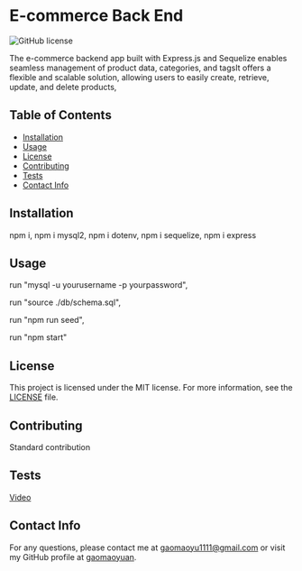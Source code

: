 # E-commerce Back End

![GitHub license](https://img.shields.io/badge/license-MIT-blue.svg)

The e-commerce backend app built with Express.js and Sequelize enables seamless management of product data, categories, and tagsIt offers a flexible and scalable solution, allowing users to easily create, retrieve, update, and delete products,

## Table of Contents
- [Installation](#installation)
- [Usage](#usage)
- [License](#licnese)
- [Contributing](#contributing)
- [Tests](#tests)
- [Contact Info](#contactinfo)

## Installation

npm i, npm i mysql2, npm i dotenv, npm i sequelize, npm i express

## Usage
run "mysql -u yourusername -p yourpassword",

run "source ./db/schema.sql",

run "npm run seed",

run "npm start"

## License

This project is licensed under the MIT license. For more information, see the [LICENSE]([MIT](https://opensource.org/licenses/MIT)) file.

## Contributing

Standard contribution

## Tests

[Video](https://drive.google.com/file/d/1dzF9qkJNWAzI_mAxtVHLNnTFgmqEulS_/view?usp=sharing)

## Contact Info

For any questions, please contact me at gaomaoyu1111@gmail.com or visit my GitHub profile at [gaomaoyuan](https://github.com/gaomaoyuan).

